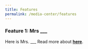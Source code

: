 ```yaml
---
title: Features
permalink: /media-center/features
---
```


### Feature 1: Mrs ___

Here is Mrs. ___ Read more about **[here](/media-centre/features/MsAgarwal/)**.
